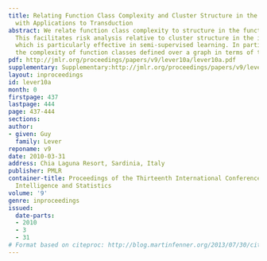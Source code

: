 ```yaml
---
title: Relating Function Class Complexity and Cluster Structure in the Function Domain
  with Applications to Transduction
abstract: We relate function class complexity to structure in the function domain.
  This facilitates risk analysis relative to cluster structure in the input space
  which is particularly effective in semi-supervised learning. In particular we quantify
  the complexity of function classes defined over a graph in terms of the graph structure.
pdf: http://jmlr.org/proceedings/papers/v9/lever10a/lever10a.pdf
supplementary: Supplementary:http://jmlr.org/proceedings/papers/v9/lever10a/lever10aSupple.pdf
layout: inproceedings
id: lever10a
month: 0
firstpage: 437
lastpage: 444
page: 437-444
sections: 
author:
- given: Guy
  family: Lever
reponame: v9
date: 2010-03-31
address: Chia Laguna Resort, Sardinia, Italy
publisher: PMLR
container-title: Proceedings of the Thirteenth International Conference on Artificial
  Intelligence and Statistics
volume: '9'
genre: inproceedings
issued:
  date-parts:
  - 2010
  - 3
  - 31
# Format based on citeproc: http://blog.martinfenner.org/2013/07/30/citeproc-yaml-for-bibliographies/
---
```

